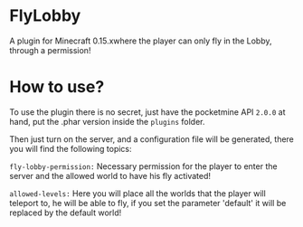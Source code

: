 # FlyLobby
A plugin for Minecraft 0.15.xwhere the player can only fly in the Lobby, through a permission!

# How to use?
To use the plugin there is no secret, just have the pocketmine API `2.0.0` at hand, put the .phar version inside the `plugins` folder.

Then just turn on the server, and a configuration file will be generated, there you will find the following topics:

`fly-lobby-permission:` Necessary permission for the player to enter the server and the allowed world to have his fly activated!

`allowed-levels:` Here you will place all the worlds that the player will teleport to, he will be able to fly, if you set the parameter 'default' it will be replaced by the default world!
